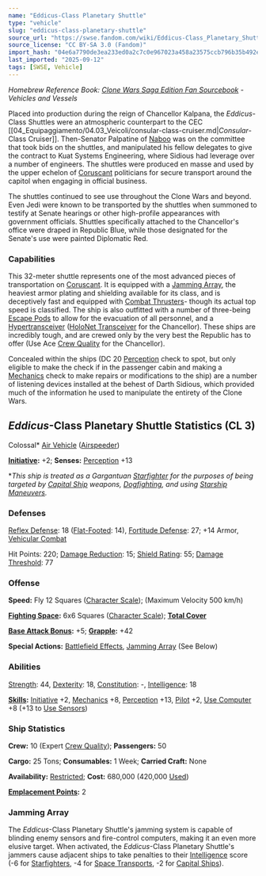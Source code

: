 ```yaml
---
name: "Eddicus-Class Planetary Shuttle"
type: "vehicle"
slug: "eddicus-class-planetary-shuttle"
source_url: "https://swse.fandom.com/wiki/Eddicus-Class_Planetary_Shuttle"
source_license: "CC BY-SA 3.0 (Fandom)"
import_hash: "04e6a7790de3ea233ed0a2c7c0e967023a458a23575ccb796b35b492e5d85d77"
last_imported: "2025-09-12"
tags: [SWSE, Vehicle]
---
```

*Homebrew Reference Book: [Clone Wars Saga Edition Fan Sourcebook](https://swse.fandom.com/wiki/Clone_Wars_Saga_Edition_Fan_Sourcebook) - Vehicles and Vessels*

Placed into production during the reign of Chancellor Kalpana, the *Eddicus*-Class Shuttles were an atmospheric counterpart to the CEC [[04_Equipaggiamento/04.03_Veicoli/consular-class-cruiser.md|*Consular*-Class Cruiser]]. Then-Senator Palpatine of [Naboo](https://swse.fandom.com/wiki/Naboo) was on the committee that took bids on the shuttles, and manipulated his fellow delegates to give the contract to Kuat Systems Engineering, where Sidious had leverage over a number of engineers. The shuttles were produced en masse and used by the upper echelon of [Coruscant](https://swse.fandom.com/wiki/Coruscant) politicians for secure transport around the capitol when engaging in official business.

The shuttles continued to see use throughout the Clone Wars and beyond. Even Jedi were known to be transported by the shuttles when summoned to testify at Senate hearings or other high-profile appearances with government officials. Shuttles specifically attached to the Chancellor's office were draped in Republic Blue, while those designated for the Senate's use were painted Diplomatic Red.

### Capabilities
This 32-meter shuttle represents one of the most advanced pieces of transportation on [Coruscant](https://swse.fandom.com/wiki/Coruscant). It is equipped with a [Jamming Array](https://swse.fandom.com/wiki/Jamming_Array), the heaviest armor plating and shielding available for its class, and is deceptively fast and equipped with [Combat Thrusters](https://swse.fandom.com/wiki/Combat_Thrusters)- though its actual top speed is classified. The ship is also outfitted with a number of three-being [Escape Pods](https://swse.fandom.com/wiki/Escape_Pods) to allow for the evacuation of all personnel, and a [Hypertransceiver](https://swse.fandom.com/wiki/Hypertransceiver) ([HoloNet Transceiver](https://swse.fandom.com/wiki/HoloNet_Transceiver) for the Chancellor). These ships are incredibly tough, and are crewed only by the very best the Republic has to offer (Use Ace [Crew Quality](https://swse.fandom.com/wiki/Crew_Quality) for the Chancellor).

Concealed within the ships (DC 20 [Perception](https://swse.fandom.com/wiki/Perception) check to spot, but only eligible to make the check if in the passenger cabin and making a [Mechanics](https://swse.fandom.com/wiki/Mechanics) check to make repairs or modifications to the ship) are a number of listening devices installed at the behest of Darth Sidious, which provided much of the information he used to manipulate the entirety of the Clone Wars.

## *Eddicus*-Class Planetary Shuttle Statistics (CL 3)
Colossal* [Air Vehicle](https://swse.fandom.com/wiki/Air_Vehicle) ([Airspeeder](https://swse.fandom.com/wiki/Airspeeder))

**[Initiative](https://swse.fandom.com/wiki/Initiative):** +2; **Senses:** [Perception](https://swse.fandom.com/wiki/Perception) +13

**This ship is treated as a Gargantuan [Starfighter](https://swse.fandom.com/wiki/Starfighter) for the purposes of being targeted by [Capital Ship](https://swse.fandom.com/wiki/Capital_Ship) weapons, [Dogfighting](https://swse.fandom.com/wiki/Dogfighting), and using [Starship Maneuvers](https://swse.fandom.com/wiki/Starship_Maneuvers).*
### Defenses
[Reflex Defense](https://swse.fandom.com/wiki/Reflex_Defense_(Vehicles)): 18 ([Flat-Footed](https://swse.fandom.com/wiki/Flat-Footed): 14), [Fortitude Defense](https://swse.fandom.com/wiki/Fortitude_Defense_(Vehicles)): 27; +14 Armor, [Vehicular Combat](https://swse.fandom.com/wiki/Vehicular_Combat)

Hit Points: 220; [Damage Reduction](https://swse.fandom.com/wiki/Damage_Reduction): 15; [Shield Rating](https://swse.fandom.com/wiki/Shield_Rating): 55; [Damage Threshold](https://swse.fandom.com/wiki/Damage_Threshold_(Vehicles)): 77
### Offense
**Speed:** Fly 12 Squares ([Character Scale](https://swse.fandom.com/wiki/Character_Scale)); (Maximum Velocity 500 km/h)

**[Fighting Space](https://swse.fandom.com/wiki/Fighting_Space):** 6x6 Squares ([Character Scale](https://swse.fandom.com/wiki/Character_Scale)); **[Total Cover](https://swse.fandom.com/wiki/Total_Cover)**

**[Base Attack Bonus](https://swse.fandom.com/wiki/Base_Attack_Bonus):** +5; **[Grapple](https://swse.fandom.com/wiki/Grapple):** +42

**Special Actions:** [Battlefield Effects](https://swse.fandom.com/wiki/Battlefield_Effects), [Jamming Array](https://swse.fandom.com/wiki/Jamming_Array) (See Below)
### Abilities
[Strength](https://swse.fandom.com/wiki/Strength): 44, [Dexterity](https://swse.fandom.com/wiki/Dexterity): 18, [Constitution](https://swse.fandom.com/wiki/Constitution): -, [Intelligence](https://swse.fandom.com/wiki/Intelligence): 18

**[Skills](https://swse.fandom.com/wiki/Skills):** [Initiative](https://swse.fandom.com/wiki/Initiative) +2, [Mechanics](https://swse.fandom.com/wiki/Mechanics) +8, [Perception](https://swse.fandom.com/wiki/Perception) +13, [Pilot](https://swse.fandom.com/wiki/Pilot) +2, [Use Computer](https://swse.fandom.com/wiki/Use_Computer) +8 (+13 to [Use Sensors](https://swse.fandom.com/wiki/Use_Sensors))
### Ship Statistics
**Crew:** 10 (Expert [Crew Quality](https://swse.fandom.com/wiki/Crew_Quality)); **Passengers:** 50

**Cargo:** 25 Tons; **Consumables:** 1 Week; **Carried Craft:** None

**Availability:** [Restricted](https://swse.fandom.com/wiki/Restricted); **Cost:** 680,000 (420,000 [Used](https://swse.fandom.com/wiki/Used))

**[Emplacement Points](https://swse.fandom.com/wiki/Emplacement_Points):** 2
### Jamming Array
The *Eddicus*-Class Planetary Shuttle's jamming system is capable of blinding enemy sensors and fire-control computers, making it an even more elusive target. When activated, the *Eddicus*-Class Planetary Shuttle's jammers cause adjacent ships to take penalties to their [Intelligence](https://swse.fandom.com/wiki/Intelligence) score (-6 for [Starfighters](https://swse.fandom.com/wiki/Starfighters), -4 for [Space Transports](https://swse.fandom.com/wiki/Space_Transports), -2 for [Capital Ships](https://swse.fandom.com/wiki/Capital_Ships)).